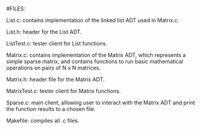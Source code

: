 #FILES:

List.c: contains implementation of the linked list ADT used in Matrix.c.

List.h: header for the List ADT.

ListTest.c: tester client for List functions.

Matrix.c: contains implementation of the Matrix ADT, which represents a simple sparse matrix, and contains functions to run basic mathematical operations on pairs of N x N matrices.

Matrix.h: header file for the Matrix ADT.

MatrixTest.c: tester client for Matrix functions.

Sparse.c: main client, allowing user to interact with the Matrix ADT and print the function results to a chosen file.

Makefile: compiles all .c files.




